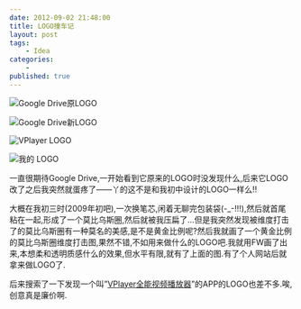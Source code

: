 ```yaml
---
date: 2012-09-02 21:48:00
title: LOGO撞车记
layout: post
tags:
    - Idea
categories:
    - 
published: true
---
```


![Google Drive原LOGO](http://photo2.bababian.com/upload6/20120902/1DCBD76B64951CE6C02D12082749A58F_100.jpg)

![Google Drive新LOGO](http://photo2.bababian.com/upload6/20120902/E211000D19034CE369E8F1F7C3BC28B3_100.jpg)

![VPlayer LOGO](http://photo2.bababian.com/upload6/20120902/87051DB241E96128AB17EE3798A1D7AB_100.jpg)

![我的 LOGO](http://photo2.bababian.com/upload6/20120902/433DE6DAFBEE849CD5E15A73ED5F140C_100.jpg)

一直很期待Google Drive,一开始看到它原来的LOGO时没发现什么,后来它LOGO改了之后我突然就蛋疼了——丫的这不是和我初中设计的LOGO一样么!!

大概在我初三时(2009年初吧),一次换笔芯,闲着无聊完包装袋(-_-!!!),然后就首尾粘在一起,形成了一个莫比乌斯圈,然后就被我压扁了…但是我突然发现被维度打击了的莫比乌斯圈有一种莫名的美感,是不是黄金比例呢?然后我就画了一个黄金比例的莫比乌斯圈维度打击图,果然不错,不如用来做什么的LOGO吧.我就用FW画了出来,本想柔和透明质感什么的效果,但水平有限,就有了上面的图.有了个人网站后就拿来做LOGO了.

后来搜索了一下发现一个叫”[VPlayer全能视频播放器](https://vplayer.net/)”的APP的LOGO也差不多.唉,创意真是廉价啊.
